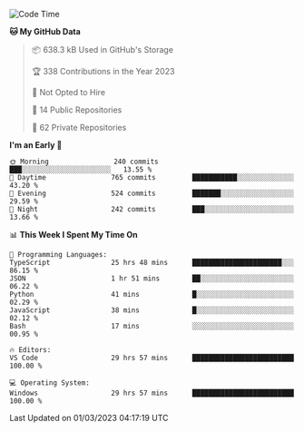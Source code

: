 <!--START_SECTION:waka-->
![Code Time](http://img.shields.io/badge/Code%20Time-3%2C703%20hrs%2015%20mins-blue)

**🐱 My GitHub Data** 

> 📦 638.3 kB Used in GitHub's Storage 
 > 
> 🏆 338 Contributions in the Year 2023
 > 
> 🚫 Not Opted to Hire
 > 
> 📜 14 Public Repositories 
 > 
> 🔑 62 Private Repositories 
 > 
**I'm an Early 🐤** 

```text
🌞 Morning                240 commits         ███░░░░░░░░░░░░░░░░░░░░░░   13.55 % 
🌆 Daytime                765 commits         ███████████░░░░░░░░░░░░░░   43.20 % 
🌃 Evening                524 commits         ███████░░░░░░░░░░░░░░░░░░   29.59 % 
🌙 Night                  242 commits         ███░░░░░░░░░░░░░░░░░░░░░░   13.66 % 
```


📊 **This Week I Spent My Time On** 

```text
💬 Programming Languages: 
TypeScript               25 hrs 48 mins      ██████████████████████░░░   86.15 % 
JSON                     1 hr 51 mins        ██░░░░░░░░░░░░░░░░░░░░░░░   06.22 % 
Python                   41 mins             █░░░░░░░░░░░░░░░░░░░░░░░░   02.29 % 
JavaScript               38 mins             █░░░░░░░░░░░░░░░░░░░░░░░░   02.12 % 
Bash                     17 mins             ░░░░░░░░░░░░░░░░░░░░░░░░░   00.95 % 

🔥 Editors: 
VS Code                  29 hrs 57 mins      █████████████████████████   100.00 % 

💻 Operating System: 
Windows                  29 hrs 57 mins      █████████████████████████   100.00 % 
```


 Last Updated on 01/03/2023 04:17:19 UTC
<!--END_SECTION:waka-->

